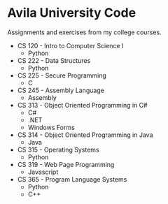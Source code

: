 # Avila University Code

Assignments and exercises from my college courses.

- CS 120 - Intro to Computer Science I
  - Python
- CS 222 - Data Structures
  - Python
- CS 225 - Secure Programming
  - C
- CS 245 - Assembly Language
  - Assembly
- CS 313 - Object Oriented Programming in C#
  - C#
  - .NET
  - Windows Forms
- CS 314 - Object Oriented Programming in Java
  - Java
- CS 315 - Operating Systems
  - Python
- CS 319 - Web Page Programming
  - Javascript
- CS 365 - Program Language Systems
  - Python
  - C++
